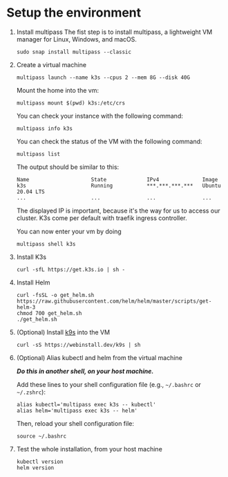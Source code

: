 # Setup the environment

1. Install multipass
   The fist step is to install multipass, a lightweight VM manager for Linux, Windows, and macOS.

   ```shell
   sudo snap install multipass --classic
   ```

2. Create a virtual machine

   ```shell
   multipass launch --name k3s --cpus 2 --mem 8G --disk 40G
   ```
   Mount the home into the vm:
   ```shell
   multipass mount $(pwd) k3s:/etc/crs
   ```
   
   You can check your instance with the following command:
   ```shell
   multipass info k3s
   ```

   You can check the status of the VM with the following command:

   ```shell
   multipass list
   ```
   The output should be similar to this:

   ```shell
   Name                    State             IPv4              Image
   k3s                     Running           ***.***.***.***   Ubuntu 20.04 LTS
   ...                     ...               ...               ... 
   ```
   The displayed IP is important, because it's the way for us to access our cluster. K3s come per default with traefik
   ingress controller.

   You can now enter your vm by doing
   ```shell
   multipass shell k3s
   ```

3. Install K3s

   ```shell
   curl -sfL https://get.k3s.io | sh -
   ```

4. Install Helm
   ```shell
   curl -fsSL -o get_helm.sh https://raw.githubusercontent.com/helm/helm/master/scripts/get-helm-3
   chmod 700 get_helm.sh
   ./get_helm.sh
   ```

5. (Optional) Install [k9s](https://k9scli.io/) into the VM
   ```shell
   curl -sS https://webinstall.dev/k9s | sh
   ```

6. (Optional) Alias kubectl and helm from the virtual machine

   **_Do this in another shell, on your host machine._**

   Add these lines to your shell configuration file (e.g., `~/.bashrc` or `~/.zshrc`):
   ```shell
   alias kubectl='multipass exec k3s -- kubectl'
   alias helm='multipass exec k3s -- helm'
   ```

   Then, reload your shell configuration file:
    ```shell
   source ~/.bashrc
   ```
   
7. Test the whole installation, from your host machine
   ```shell
   kubectl version
   helm version
   ```